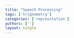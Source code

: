 ```yaml
---
title: "Speech Processing"
tags: ['trignometry']
categories: ['represntation']
authors: ['']
layout: single
---
```

